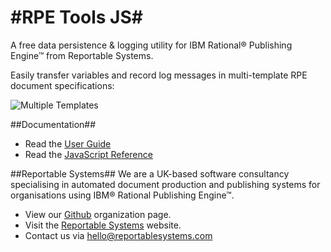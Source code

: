 #RPE Tools JS#
==============
A free data persistence &amp; logging utility for IBM Rational® Publishing Engine™ from Reportable Systems.

Easily transfer variables and record log messages in multi-template RPE document specifications:

![Multiple Templates](http://reportablesystems.github.com/rpe-tools/images/mockup_multiple_templates.png)

##Documentation##
* Read the [User Guide](http://reportablesystems.github.com/rpe-tools/)
* Read the [JavaScript Reference](http://reportablesystems.github.com/rpe-tools/docs/index.html)

##Reportable Systems##
We are a UK-based software consultancy specialising in automated document production and publishing systems for organisations using IBM® Rational Publishing Engine™.

* View our [Github](http://reportablesystems.github.com) organization page.
* Visit the [Reportable Systems](http://www.reportablesystems.com) website.
* Contact us via <hello@reportablesystems.com>